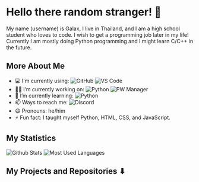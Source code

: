 # Hello there random stranger! 👋
My name (username) is Galax, I live in Thailand, and I am a high school student who loves to code. I wish to get a programming job later in my life! Currently I am mostly doing Python programming and I might learn C/C++ in the future.

## More About Me
- 💻 I'm currently using: ![GitHub](https://img.shields.io/badge/-GitHub-181717?style=flat-square&logo=github) ![VS Code](https://img.shields.io/badge/-VS%20Code-blue?style=flat-square&logo=visual-studio-code)
- 👨‍💻 I’m currently working on: ![Python](https://img.shields.io/badge/-Python-black?style=flat-square&logo=Python) ![PW Manager](https://img.shields.io/badge/-PW%20Manager-darkgreen?style=flat-square&logo=python)
- 🧠 I’m currently learning: ![Python](https://img.shields.io/badge/-Python-yellow?style=flat-square&logo=Python)
- 📫 Ways to reach me: ![Discord](https://img.shields.io/badge/-Galax028%239474-black?style=flat-square&logo=Discord)
- 😄 Pronouns: he/him
- ⚡ Fun fact: I taught myself Python, HTML, CSS, and JavaScript.

## My Statistics
![Github Stats](https://github-readme-stats.vercel.app/api?username=Galax028&count_private=true&show_icons=true&include_all_commits=true&theme=dark)
![Most Used Languages](https://github-readme-stats.vercel.app/api/top-langs/?username=Galax028&hide=TeX&layout=compact&theme=dark)

## My Projects and Repositories ⬇
